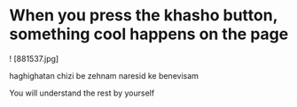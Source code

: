 #  When you press the khasho button, something cool happens on the page

! [881537.jpg]


haghighatan chizi be zehnam naresid ke benevisam

You will understand the rest by yourself
